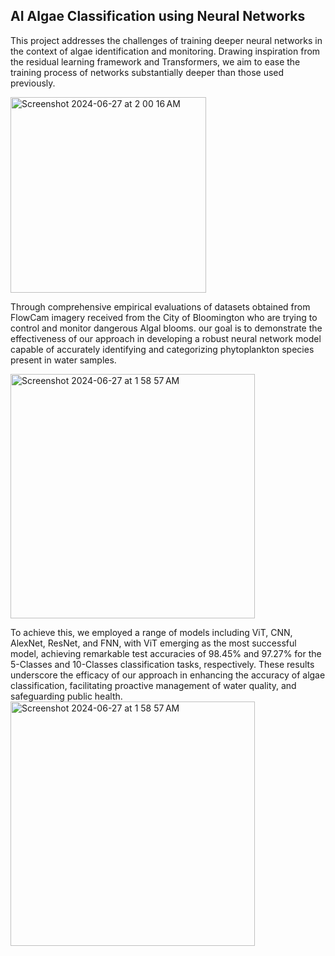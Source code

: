 ## AI Algae Classification using Neural Networks

This project addresses the challenges of training deeper neural networks in the context of algae identification and monitoring. Drawing inspiration from the residual learning framework and Transformers, we aim to ease the training process of networks substantially deeper than those used previously. 

<img width="313" alt="Screenshot 2024-06-27 at 2 00 16 AM" src="https://github.com/YashaswiniSampath/AlgaeAI-Classification-using-Neural-Networks/assets/44898518/d922054f-c804-45d4-aae6-c4d26cb585a7">

Through comprehensive empirical evaluations of datasets obtained from FlowCam imagery received from the City of Bloomington who are trying to control and monitor dangerous Algal blooms. our goal is to demonstrate the effectiveness of our approach in developing a robust neural network model capable of accurately identifying and categorizing phytoplankton species present in water samples. 

<img width="391" alt="Screenshot 2024-06-27 at 1 58 57 AM" src="https://github.com/YashaswiniSampath/AlgaeAI-Classification-using-Neural-Networks/assets/44898518/ebe512e3-299a-497b-b615-14f760d50909">

To achieve this, we employed a range of models including ViT, CNN, AlexNet, ResNet, and FNN, with ViT emerging as the most successful model, achieving remarkable test accuracies of 98.45% and 97.27% for the 5-Classes and 10-Classes classification tasks, respectively. These results underscore the efficacy of our approach in enhancing the accuracy of algae classification, facilitating proactive management of water quality, and safeguarding public health.
<img width="391" alt="Screenshot 2024-06-27 at 1 58 57 AM" src="https://github.com/YashaswiniSampath/AlgaeAI-Classification-using-Neural-Networks/assets/44898518/4d6e8115-f7e8-4724-aab5-38fb8e0785d6">

